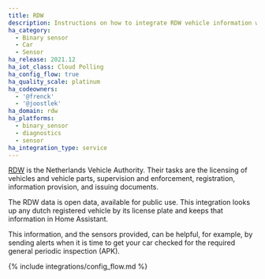 ```yaml
---
title: RDW
description: Instructions on how to integrate RDW vehicle information with Home Assistant.
ha_category:
  - Binary sensor
  - Car
  - Sensor
ha_release: 2021.12
ha_iot_class: Cloud Polling
ha_config_flow: true
ha_quality_scale: platinum
ha_codeowners:
  - '@frenck'
  - '@joostlek'
ha_domain: rdw
ha_platforms:
  - binary_sensor
  - diagnostics
  - sensor
ha_integration_type: service
---
```


[RDW](https://www.rdw.nl) is the Netherlands Vehicle Authority. Their tasks
are the licensing of vehicles and vehicle parts, supervision and enforcement,
registration, information provision, and issuing documents.

The RDW data is open data, available for public use. This integration looks
up any dutch registered vehicle by its license plate and keeps that
information in Home Assistant.

This information, and the sensors provided, can be helpful, for example,
by sending alerts when it is time to get your car checked for the
required general periodic inspection (APK).

{% include integrations/config_flow.md %}
